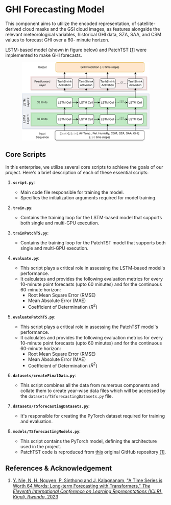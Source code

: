 # GHI Forecasting Model
This component aims to utilize the encoded representation, of satellite-derived cloud masks and the GSI cloud images, as features alongside the relevant meteorological variables, historical GHI data, SZA, SAA, and CSM values to forecast GHI over a $60$- minute horizon.

LSTM-based model (shown in figure below) and PatchTST <a href="#ref1">[1]</a> were implemented to make GHI forecasts.

<p align="center">
   <a href="../imgs/TSforecastingModels-LSTM.pdf">
      <img src="../imgs/TSforecastingModels-LSTM.png" alt="LSTM-based GHI Forecasting Model" width="400">
   </a>
</p>

## Core Scripts

In this enterprise, we utilize several core scripts to achieve the goals of our project. Here's a brief description of each of these essential scripts:

1. **`script.py`**:
   - Main code file responsible for training the model.
   - Specifies the initialization arguments required for model training.

2. **`train.py`**:
   - Contains the training loop for the LSTM-based model that supports both single and multi-GPU execution.

3. **`trainPatchTS.py`**:
   - Contains the training loop for the PatchTST model that supports both single and multi-GPU execution.
   
4. **`evaluate.py`**:
   - This script plays a critical role in assessing the LSTM-based model's performance.
   - It calculates and provides the following evaluation metrics for every $10$-minute point forecasts (upto $60$ minutes) and for the continuous $60$-minute horizon:
     - Root Mean Square Error (RMSE)
     - Mean Absolute Error (MAE)
     - Coefficient of Determination ($R^2$)

5. **`evaluatePatchTS.py`**:
   - This script plays a critical role in assessing the PatchTST model's performance.
   - It calculates and provides the following evaluation metrics for every $10$-minute point forecasts (upto $60$ minutes) and for the continuous $60$-minute horizon:
     - Root Mean Square Error (RMSE)
     - Mean Absolute Error (MAE)
     - Coefficient of Determination ($R^2$)

6. **`datasets/createFinalData.py`**:
   - This script combines all the data from numerous components and collate them to create year-wise data files which will be accessed by the `datasets/TSforecastingDatasets.py` file.

7. **`datasets/TSforecastingDatasets.py`**:
   - It's responsible for creating the PyTorch dataset required for training and evaluation.

8. **`models/TSforecastingModels.py`**:
   - This script contains the PyTorch model, defining the architecture used in the project.
   - PatchTST code is reproduced from [this](https://github.com/yuqinie98/PatchTST) original GitHub repository <a href="#ref1">[1]</a>.


## References & Acknowledgement

1. <a id="ref1"></a> [Y. Nie, N. H. Nguyen, P. Sinthong and J. Kalagnanam, "A Time Series is Worth 64 Words: Long-term Forecasting with Transformers," *The Eleventh International Conference on Learning Representations (ICLR), Kigali, Rwanda*, 2023](https://openreview.net/forum?id=Jbdc0vTOcol)